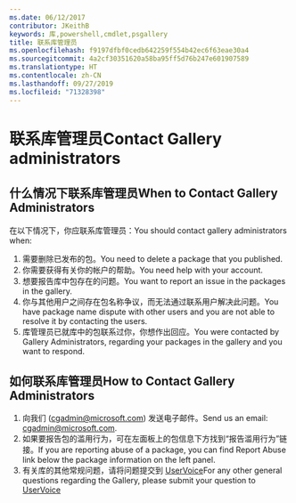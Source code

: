```yaml
---
ms.date: 06/12/2017
contributor: JKeithB
keywords: 库,powershell,cmdlet,psgallery
title: 联系库管理员
ms.openlocfilehash: f9197dfbf0cedb642259f554b42ec6f63eae30a4
ms.sourcegitcommit: 4a2cf30351620a58ba95ff5d76b247e601907589
ms.translationtype: HT
ms.contentlocale: zh-CN
ms.lasthandoff: 09/27/2019
ms.locfileid: "71328398"
---
```

# <a name="contact-gallery-administrators"></a><span data-ttu-id="e3a79-103">联系库管理员</span><span class="sxs-lookup"><span data-stu-id="e3a79-103">Contact Gallery administrators</span></span>

## <a name="when-to-contact-gallery-administrators"></a><span data-ttu-id="e3a79-104">什么情况下联系库管理员</span><span class="sxs-lookup"><span data-stu-id="e3a79-104">When to Contact Gallery Administrators</span></span>

<span data-ttu-id="e3a79-105">在以下情况下，你应联系库管理员：</span><span class="sxs-lookup"><span data-stu-id="e3a79-105">You should contact gallery administrators when:</span></span>

1. <span data-ttu-id="e3a79-106">需要删除已发布的包。</span><span class="sxs-lookup"><span data-stu-id="e3a79-106">You need to delete a package that you published.</span></span>
2. <span data-ttu-id="e3a79-107">你需要获得有关你的帐户的帮助。</span><span class="sxs-lookup"><span data-stu-id="e3a79-107">You need help with your account.</span></span>
3. <span data-ttu-id="e3a79-108">想要报告库中包存在的问题。</span><span class="sxs-lookup"><span data-stu-id="e3a79-108">You want to report an issue in the packages in the gallery.</span></span>
4. <span data-ttu-id="e3a79-109">你与其他用户之间存在包名称争议，而无法通过联系用户解决此问题。</span><span class="sxs-lookup"><span data-stu-id="e3a79-109">You have package name dispute with other users and you are not able to resolve it by contacting the users.</span></span>
5. <span data-ttu-id="e3a79-110">库管理员已就库中的包联系过你，你想作出回应。</span><span class="sxs-lookup"><span data-stu-id="e3a79-110">You were contacted by Gallery Administrators, regarding your packages in the gallery and you want to respond.</span></span>

## <a name="how-to-contact-gallery-administrators"></a><span data-ttu-id="e3a79-111">如何联系库管理员</span><span class="sxs-lookup"><span data-stu-id="e3a79-111">How to Contact Gallery Administrators</span></span>

1. <span data-ttu-id="e3a79-112">向我们 (cgadmin@microsoft.com) 发送电子邮件。</span><span class="sxs-lookup"><span data-stu-id="e3a79-112">Send us an email: cgadmin@microsoft.com.</span></span>
2. <span data-ttu-id="e3a79-113">如果要报告包的滥用行为，可在左面板上的包信息下方找到“报告滥用行为”链接。</span><span class="sxs-lookup"><span data-stu-id="e3a79-113">If you are reporting abuse of a package, you can find Report Abuse link below the package information on the left panel.</span></span>
3. <span data-ttu-id="e3a79-114">有关库的其他常规问题，请将问题提交到 [UserVoice](http://windowsserver.uservoice.com/forums/301869-powershell)</span><span class="sxs-lookup"><span data-stu-id="e3a79-114">For any other general questions regarding the Gallery, please submit your question to [UserVoice](http://windowsserver.uservoice.com/forums/301869-powershell)</span></span>

